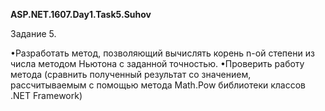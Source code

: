 ﻿<b>ASP.NET.1607.Day1.Task5.Suhov</b>

Задание 5.

•Разработать метод, позволяющий вычислять корень n-ой степени из числа методом Ньютона с заданной точностью.
•Проверить работу метода (сравнить полученный результат со значением, рассчитываемым с помощью метода Math.Pow библиотеки классов .NET Framework)

